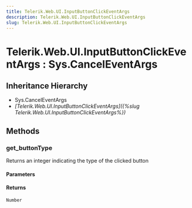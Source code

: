 ```yaml
---
title: Telerik.Web.UI.InputButtonClickEventArgs
description: Telerik.Web.UI.InputButtonClickEventArgs
slug: Telerik.Web.UI.InputButtonClickEventArgs
---
```


# Telerik.Web.UI.InputButtonClickEventArgs : Sys.CancelEventArgs 

## Inheritance Hierarchy

* Sys.CancelEventArgs
* *[Telerik.Web.UI.InputButtonClickEventArgs]({%slug Telerik.Web.UI.InputButtonClickEventArgs%})*


## Methods

###  get_buttonType

Returns an integer indicating the type of the clicked button

#### Parameters

#### Returns

`Number` 


